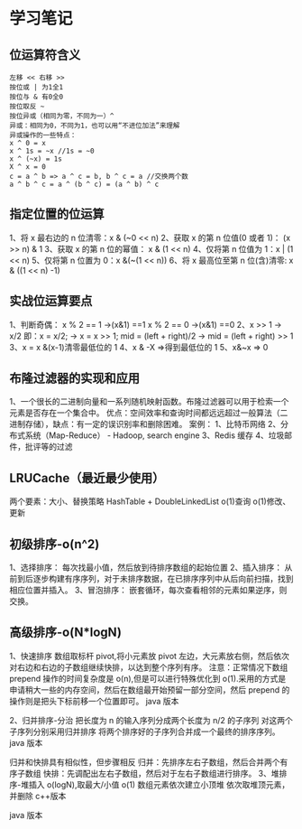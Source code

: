 # 学习笔记

## 位运算符含义

    左移 << 右移 >>
    按位或 | 为1全1
    按位与 & 有0全0
    按位取反 ~
    按位异或（相同为零，不同为一）^
    异或：相同为0，不同为1，也可以用“不进位加法”来理解
    异或操作的一些特点：
    x ^ 0 = x
    x ^ 1s = ~x //1s = ~0
    x ^ (~x) = 1s
    X ^ x = 0
    c = a ^ b => a ^ c = b, b ^ c = a //交换两个数
    a ^ b ^ c = a ^ (b ^ c) = (a ^ b) ^ c

## 指定位置的位运算

1、将 x 最右边的 n 位清零：x & (~0 << n)
2、获取 x 的第 n 位值(0 或者 1)： (x >> n) & 1
3、获取 x 的第 n 位的幂值： x & (1 << n)
4、仅将第 n 位值为 1：x | (1 << n)
5、仅将第 n 位置为 0：x &(~(1 << n))
6、将 x 最高位至第 n 位(含)清零: x & ((1 << n) -1)

## 实战位运算要点

1、判断奇偶：
x % 2 == 1 ->(x&1) ==1
x % 2 == 0 ->(x&1) ==0
2、x >> 1 -> x/2
即：x = x/2; -> x = x >> 1;
mid = (left + right)/2 -> mid = (left + right) >> 1
3、x = x &(x-1)清零最低位的 1
4、x & -X =>得到最低位的 1
5、x&~x => 0

## 布隆过滤器的实现和应用

1、一个很长的二进制向量和一系列随机映射函数。布隆过滤器可以用于检索一个元素是否存在一个集合中。
优点：空间效率和查询时间都远远超过一般算法（二进制存储），缺点：有一定的误识别率和删除困难。
案例：
1、比特币网络
2、分布式系统（Map-Reduce） - Hadoop, search engine
3、Redis 缓存
4、垃圾邮件，批评等的过滤

## LRUCache（最近最少使用）

两个要素：大小、替换策略
HashTable + DoubleLinkedList
o(1)查询
o(1)修改、更新

## 初级排序-o(n^2)

1、选择排序：
每次找最小值，然后放到待排序数组的起始位置
2、插入排序：
从前到后逐步构建有序序列，对于未排序数据，在已排序序列中从后向前扫描，找到相应位置并插入。
3、冒泡排序：
嵌套循环，每次查看相邻的元素如果逆序，则交换。

## 高级排序-o(N\*logN)

1、快速排序
数组取标杆 pivot,将小元素放 pivot 左边，大元素放右侧，然后依次对右边和右边的子数组继续快排，以达到整个序列有序。
注意：正常情况下数组 prepend 操作的时间复杂度是 o(n),但是可以进行特殊优化到 o(1).采用的方式是申请稍大一些的内存空间，然后在数组最开始预留一部分空间，然后 prepend 的操作则是把头下标前移一个位置即可。
java 版本

<!-- public static void quickSort(int[] array, int begin, int end) {
    if (end <= begin) return;
    int pivot = partition(array, begin, end);
    quickSort(array, begin, pivot -1);
    quickSort(array, pivot+1, end);
}
static int partition(int[] a, int begin, int end) {
    //pivot:标杆位置 counter:小于pivot的元素的个数
    int pivot = end, counter = begin;
    for (int i = begin; i < end; i++) {
        if (a[i] < a[pivot]) {
            int temp = a[counter]; a[counter] = a[i]; a[i] = temp;
            counter ++;
        }
    }
    int temp = a[pivot]; a[pivot] = a[counter]; a[counter] = temp;
    return counter;
} -->

2、归并排序-分治
把长度为 n 的输入序列分成两个长度为 n/2 的子序列
对这两个子序列分别采用归并排序
将两个排序好的子序列合并成一个最终的排序序列。
java 版本

<!-- public static void mergeSort(int[] array, int left, int right) {
    if (right <= left) return;
    int mid = (lelft + right) >> 1;//(left + right) /2
    mergeSort(array, left, mid);
    mergeSort(array, mid+1, right);
    merge(array, left, mid, right);
}
public static void merge(int[] arr, int left, int mid, int right) {
    int[] temp = new int[right - left + 1];//中间数组
    int i = left, j = mid + 1,k = 0;
    while (i <= mid && j <= right) {
        temp[k++] = arr[i] <= arr[j] ? arr[i++] : arr[j++];
    }
    while (i <= mid) temp[k++] = arr[i++];
    while (j <= right) temp[k++] = arr[j++];

    for (int p = 0; p< temp.length; p++) {
        arr[left + p] = temp[p];
    }
    //也可以用System.arraycopy(a, start1, b, start2, length)
} -->

归并和快排具有相似性，但步骤相反
归并：先排序左右子数组，然后合并两个有序子数组
快排：先调配出左右子数组，然后对于左右子数组进行排序。
3、堆排序-堆插入 o(logN),取最大/小值 o(1)
数组元素依次建立小顶堆
依次取堆顶元素，并删除
c++版本

<!-- void heap_sort(int a[], int len) {
    priority_queue<int, vector<int>, greater<int> > q;
    for (int i=0; i < len; i++) {
        q.push(a[i]);
    }
    for (int i = 0; i < len; i++) {
        a[i] = q.pop();
    }
} -->

java 版本

<!-- static void heapify (int[] array, int length, int i) {
    int left = 2*i+1, right = 2*i+2;
    int largest = i;
    if (left < length && array[left] > array[largest]) {
        largest = leftChild;
    }
    if (right < length && array[right] > array[largest]) {
        largest = right;
    }
    if (largest != i) {
        int temp = array[i]; array[i] = array[largest]; array[largest] = temp;
        heapify(array, length, largest);
    }
}
public static void heapSort(int[] array) {
    if (array.length ==0) return ;
    int length = array.length;
    for (int i = length /2-1; i >= 0; i--}
        heapify(array, length, i);
    for (int i = length-1; i >= 0; i--) {
        int temp = array[0]; array[0] = array[i]; array[i] =temp;
        heapify(array, i, 0);
    } -->

